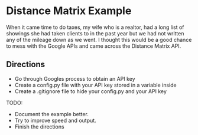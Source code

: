 # Distance Matrix Example

When it came time to do taxes, my wife who is a realtor, had a long list of showings she had taken clients to in the past year but we had not written any of the mileage down as we went. I thought this would be a good chance to mess with the Google APIs and came across the Distance Matrix API.

## Directions
* Go through Googles process to obtain an API key
* Create a config.py file with your API key stored in a variable inside
* Create a .gitignore file to hide your config.py and your API key

TODO:
* Document the example better.
* Try to improve speed and output.
* Finish the directions
